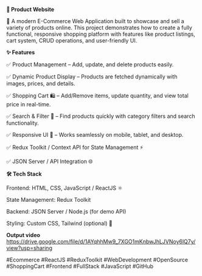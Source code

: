 **🛒  Product Website**

🚀 A modern E-Commerce Web Application built to showcase and sell a variety of products online. This project demonstrates how to create a fully functional, responsive shopping platform with features like product listings, cart system, CRUD operations, and user-friendly UI.

**✨ Features**

✅ Product Management – Add, update, and delete products easily.

✅ Dynamic Product Display – Products are fetched dynamically with images, prices, and details.

✅ Shopping Cart 🛍️ – Add/Remove items, update quantity, and view total price in real-time.

✅ Search & Filter 🔎 – Find products quickly with category filters and search functionality.

✅ Responsive UI 📱 – Works seamlessly on mobile, tablet, and desktop.

✅ Redux Toolkit / Context API for State Management ⚡

✅ JSON Server / API Integration 🌐

**🛠️ Tech Stack**

Frontend: HTML, CSS, JavaScript / ReactJS ⚛️

State Management: Redux Toolkit

Backend: JSON Server / Node.js (for demo API)

Styling: Custom CSS, Tailwind (optional) 🎨


**Output video**
https://drive.google.com/file/d/1AYqhhMw9_7XGO1mKnbwJhLJVNoy6lQ7y/view?usp=sharing


#Ecommerce #ReactJS #ReduxToolkit #WebDevelopment #OpenSource #ShoppingCart #Frontend #FullStack #JavaScript #GitHub


